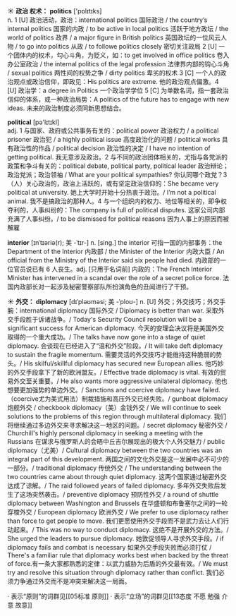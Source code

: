 ☀ <span class="category">**政治 权术：**</span>
<span class="vocabulary">**politics**</span> ['pɒlɪtɪks]  
<span class="definition">n. 1 [U] 政治活动，政治：</span>international politics 国际政治 / the country’s internal politics 国家的内政 / to be active in local politics 活跃于地方政坛 / the world of politics 政界 / a major figure in British politics 英国政坛的一位风云人物 / to go into politics 从政 / to followe politics closely 密切关注政局 <span class="definition">2 [U] 一个团体内的权术，勾心斗角，为贬义，如：</span>to get involved in office politics 卷入办公室政治 / the internal politics of the legal profession 法律界内部的钩心斗角 / sexual politics 两性间的权势之争 / dirty politics 卑劣的权术 <span class="definition">3 [C] 一个人的政治观点或政治信仰，即政见：</span>His politics are extreme. 他的政治观点偏激。<span class="definition">4 [U] 政治学：</span>a degree in Politics 一个政治学学位 <span class="definition">5 [C] 为单数名词，指一套政治信仰的体系，或一种政治局势：</span>A politics of the future has to engage with new ideas. 未来的政治制度必须同新思想结合。

<span class="vocabulary">**political**</span> [pə'lɪtɪkl]  
<span class="definition">adj. 1 与国家、政府或公共事务有关的：</span>political power 政治权力 / a political prisoner 政治犯 / a highly political issue 高度政治化的问题 / political works 具有政治性的作品 / political decision 政治性的决定 / I have no intention of getting political. 我无意涉及政治。<span class="definition">2 与不同的政治团体相关的，尤指与各党派的政策和争斗有关的：</span>political debate, political party, political leader 政治辩论；政治党派；政治领袖 / What are your political sympathies? 你认同哪个政党？<span class="definition">3（人）关心政治的，政治上活跃的，或有坚定政治信仰的：</span>She became very political at university. 她上大学时开始十分热衷于政治。/ I’m not a political animal. 我不是搞政治的那种人。<span class="definition">4 与一个组织内的权力、地位等相关的，即争权夺利的，人事纠纷的：</span>The company is full of political disputes. 这家公司内部充满了人事纠纷。/ to be dismissed for political reasons 因为人事上的原因而被解雇
           
<span class="vocabulary">**interior**</span> [ɪnˈtɪəriə(r); 美 -ˈtɪr-]
<span class="definition">n. [sing.] the interior 可指一国的内部事务：</span>the Department of the Interior 内政部 / the Minister of the Interior 内政大臣 / An official from the Ministry of the Interior said six people had died. 内政部的一位官员说已有 6 人丧生。<span class="definition">adj. [只用于名词前] 内政的：</span>The French Interior Minister has intervened in a scandal over the role of a secret police force. 法国内政部长对一起涉及秘密警察部队所扮演角色的丑闻进行了干预。

☀ <span class="category">**外交：**</span>
<span class="vocabulary">**diplomacy**</span> [dɪˈpləʊməsi; 美 -ˈploʊ-]
<span class="definition">n. [U] 外交；外交技巧；外交手腕：</span>international diplomacy 国际外交 / Diplomacy is better than war. 采取外交手段胜于诉诸战争。/ Today's Security Council resolution will be a significant success for American diplomacy. 今天的安理会决议将是美国外交取得的一个重大成功。/ The talks have now gone into a stage of quiet diplomacy. 会谈现在已经进入了“温和外交”阶段。/ It will take deft diplomacy to sustain the fragile momentum. 需要灵活的外交技巧才能维持这种脆弱的势头。/ His skilful/skillful diplomacy has secured new European allies. 他巧妙的外交手段拿下了新的欧洲盟友。/ Effective trade diplomacy is vital. 有效的贸易外交至关重要。/ He also wants more aggressive unilateral diplomacy. 他也想要更加强势的单边外交。/ Sanctions and coercive diplomacy have failed.（coercive尤为美式用法）制裁措施和高压外交已经失败。/ gunboat diplomacy 炮舰外交 / checkbook diplomacy（美）金钱外交 / We will continue to seek solutions to the problems of this region through multilateral diplomacy. 我们将继续通过多边外交来寻求解决这一地区的问题。/ secret diplomacy 秘密外交 / Churchill's highly personal diplomacy in seeking a meeting with the Russians 在谋求与俄罗斯人的会晤中丘吉尔展现出的极大个人外交魅力 / public diplomacy（尤美）/ Cultural diplomacy between the two countries was an integral part of this development. 两国之间的文化外交是这一发展中必不可少的一部分。/ traditional diplomacy 传统外交 / The understanding between the two countries came about through quiet diplomacy. 这两个国家通过秘密外交达成了谅解。/ The raid followed years of failed diplomacy. 多年外交失败后发生了这场突然袭击。/ preventive diplomacy 预防性外交 / a round of shuttle diplomacy between Washington and Brussels 在华盛顿和布鲁塞尔之间的一轮穿梭外交 / European diplomacy 欧洲外交 / We prefer to use diplomacy rather than force to get people to move. 我们更愿使用外交手段而不是武力去让人们行动起来。/ This was no way to conduct diplomacy. 这绝不是开展外交的方法。/ She urged the leaders to pursue diplomacy. 她敦促领导人寻求外交手段。/ if diplomacy fails and combat is necessary 如果外交手段失败而必须打仗 / There's a familiar rule that diplomacy works best when backed by the threat of force.有一条大家都熟悉的定律：以武力威胁为后盾的外交最有效。/ We must try and resolve this situation through diplomacy rather than conflict. 我们必须力争通过外交而不是冲突来解决这一局面。

· 表示“原则”的词群见[[05标准 原则]]
· 表示“立场”的词群见[[13态度 不愿 勉强 介意 故意]]
